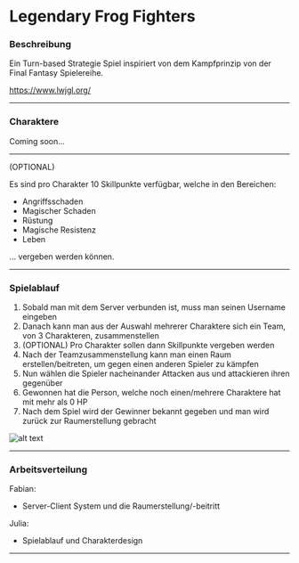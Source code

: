 # Legendary Frog Fighters

### Beschreibung

Ein Turn-based Strategie Spiel inspiriert von dem Kampfprinzip von der Final Fantasy Spielereihe.

https://www.lwjgl.org/
   
---

### Charaktere

Coming soon...

---

(OPTIONAL)

Es sind pro Charakter 10 Skillpunkte verfügbar, welche in den Bereichen:

- Angriffsschaden
- Magischer Schaden
- Rüstung
- Magische Resistenz
- Leben

... vergeben werden können.

---

### Spielablauf

1. Sobald man mit dem Server verbunden ist, muss man seinen Username eingeben
2. Danach kann man aus der Auswahl mehrerer Charaktere sich ein Team, von 3 Charakteren, zusammenstellen
4. (OPTIONAL) Pro Charakter sollen dann Skillpunkte vergeben werden
5. Nach der Teamzusammenstellung kann man einen Raum erstellen/beitreten, um gegen einen anderen Spieler zu kämpfen
6. Nun wählen die Spieler nacheinander Attacken aus und attackieren ihren gegenüber
7. Gewonnen hat die Person, welche noch einen/mehrere Charaktere hat mit mehr als 0 HP
8. Nach dem Spiel wird der Gewinner bekannt gegeben und man wird zurück zur Raumerstellung gebracht

![alt text](https://br.atsit.in/de/wp-content/uploads/2021/07/review-final-fantasy-ii-pixel-remaster.jpg)

---

### Arbeitsverteilung

Fabian:

- Server-Client System und die Raumerstellung/-beitritt

Julia:

- Spielablauf und Charakterdesign

---